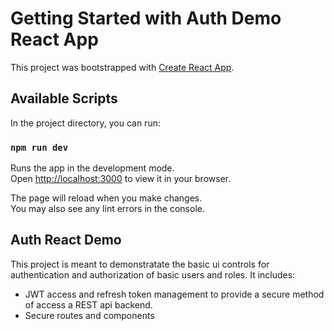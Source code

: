 # Getting Started with Auth Demo React App

This project was bootstrapped with [Create React App](https://github.com/facebook/create-react-app).

## Available Scripts

In the project directory, you can run:

### `npm run dev`

Runs the app in the development mode.\
Open [http://localhost:3000](http://localhost:3000) to view it in your browser.

The page will reload when you make changes.\
You may also see any lint errors in the console.

## Auth React Demo

This project is meant to demonstratate the basic ui controls for authentication and authorization of basic users and roles. It includes:

- JWT access and refresh token management to provide a secure method of access a REST api backend.
- Secure routes and components
